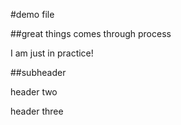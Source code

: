 #demo file

##great things comes through process

I am just in practice!

##subheader

header two

header three
